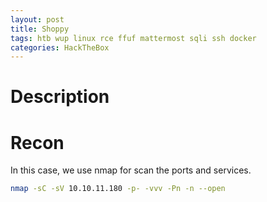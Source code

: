 ```yaml
---
layout: post
title: Shoppy
tags: htb wup linux rce ffuf mattermost sqli ssh docker 
categories: HackTheBox 
---
```


# Description


# Recon

In this case, we use nmap for scan the ports and services.

~~~ bash
nmap -sC -sV 10.10.11.180 -p- -vvv -Pn -n --open
~~~
